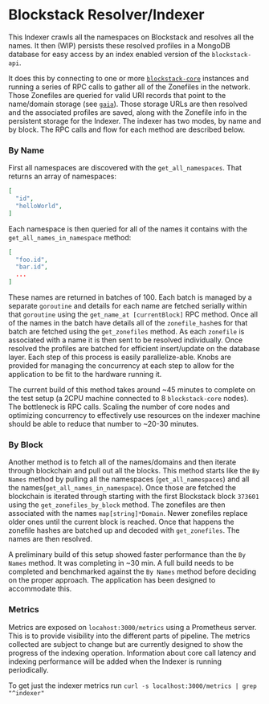 # Blockstack Resolver/Indexer

This Indexer crawls all the namespaces on Blockstack and resolves all the names. It then (WIP) persists these resolved profiles in a MongoDB database for easy access by an index enabled version of the `blockstack-api`.

It does this by connecting to one or more [`blockstack-core`](https://github.com/blockstack/blockstack-core) instances and running a series of RPC calls to gather all of the Zonefiles in the network. Those Zonefiles are queried for valid URI records that point to the name/domain storage (see [`gaia`](https://github.com/blockstack/gaia)). Those storage URLs are then resolved and the associated profiles are saved, along with the Zonefile info in the persistent storage for the Indexer. The indexer has two modes, by name and by block. The RPC calls and flow for each method are described below.

### By Name

First all namespaces are discovered with the `get_all_namespaces`. That returns an array of namespaces:

```json
[
  "id",
  "helloWorld",
]
```

Each namespace is then queried for all of the names it contains with the `get_all_names_in_namespace` method:

```json
[
  "foo.id",
  "bar.id",
  ...
]
```

These names are returned in batches of 100. Each batch is managed by a separate `goroutine` and details for each name are fetched serially within that `goroutine` using the `get_name_at [currentBlock]` RPC method. Once all of the names in the batch have details all of the `zonefile_hash`es for that batch are fetched using the `get_zonefiles` method. As each `zonefile` is associated with a name it is then sent to be resolved individually. Once resolved the profiles are batched for efficient insert/update on the database layer. Each step of this process is easily parallelize-able. Knobs are provided for managing the concurrency at each step to allow for the application to be fit to the hardware running it.

The current build of this method takes around ~45 minutes to complete on the test setup (a 2CPU machine connected to 8 `blockstack-core` nodes). The bottleneck is RPC calls. Scaling the number of core nodes and optimizing concurrency to effectively use resources on the indexer machine should be able to reduce that number to ~20-30 minutes.

### By Block

Another method is to fetch all of the names/domains and then iterate through blockchain and pull out all the blocks. This method starts like the `By Names` method by pulling all the namespaces (`get_all_namespaces`) and all the names(`get_all_names_in_namespace`). Once those are fetched the blockchain is iterated through starting with the first Blockstack block `373601` using the `get_zonefiles_by_block` method. The zonefiles are then associated with the names `map[string]*Domain`. Newer zonefiles replace older ones until the current block is reached. Once that happens the zonefile hashes are batched up and decoded with `get_zonefiles`. The names are then resolved.

A preliminary build of this setup showed faster performance than the `By Names` method. It was completing in ~30 min. A full build needs to be completed and benchmarked against the `By Names` method before deciding on the proper approach. The application has been designed to accommodate this.

### Metrics

Metrics are exposed on `locahost:3000/metrics` using a Prometheus server. This is to provide visibility into the different parts of pipeline. The metrics collected are subject to change but are currently designed to show the progress of the indexing operation. Information about core call latency and indexing performance will be added when the Indexer is running periodically.

To get just the indexer metrics run `curl -s localhost:3000/metrics | grep "^indexer"`

### 
